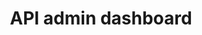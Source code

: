 ---
title: API admin dashboard
category: web
description: Step by step tutorial on how to stop being sad and being awesome instead.
technologies: ['typescript', 'reactjs']
picture: /icon.png
link: https://github.com/syskin/admin-api-dashboard
linkText: 'Available on GitHub'
icon: /content/projects/github-icon.png
index: 2
---